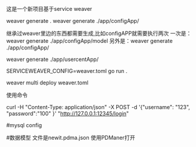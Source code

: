 这是一个新项目基于service weaver

weaver generate .
weaver generate ./app/configApp/

继承过weaver里边的东西都需要生成,比如configAPP就需要执行两次
一次是：weaver generate ./app/configApp/model
另外是：weaver generate ./app/configApp/

weaver generate ./app/usercentApp/

SERVICEWEAVER_CONFIG=weaver.toml go run .

weaver multi deploy weaver.toml

使用命令

curl -H "Content-Type: application/json" -X POST -d '{"username": "123", "password":"100" }' "http://127.0.0.1:12345/login"



#mysql config

#数据模型
文件是newit.pdma.json
使用PDManer打开

